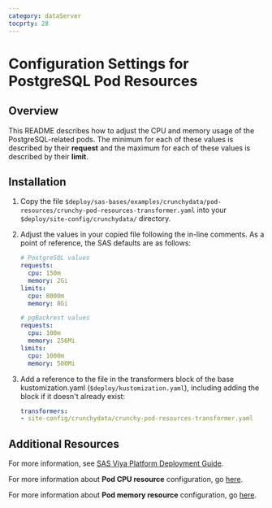 ```yaml
---
category: dataServer
tocprty: 28
---
```


# Configuration Settings for PostgreSQL Pod Resources

## Overview

This README describes how to adjust the CPU and memory usage of the PostgreSQL-related pods. The minimum for each of these values is described by their **request** and the maximum for each of these values is described by their **limit**.

## Installation

1. Copy the file `$deploy/sas-bases/examples/crunchydata/pod-resources/crunchy-pod-resources-transformer.yaml` into your `$deploy/site-config/crunchydata/` directory.

2. Adjust the values in your copied file following the in-line comments. As a point of reference, the SAS defaults are as follows:

   ```yaml
   # PostgreSQL values
   requests:
     cpu: 150m
     memory: 2Gi
   limits:
     cpu: 8000m
     memory: 8Gi

   # pgBackrest values
   requests:
     cpu: 100m
     memory: 256Mi
   limits:
     cpu: 1000m
     memory: 500Mi
   ```

3. Add a reference to the file in the transformers block of the base kustomization.yaml (`$deploy/kustomization.yaml`), including adding the block if it doesn't already exist:

   ```yaml
   transformers:
   - site-config/crunchydata/crunchy-pod-resources-transformer.yaml
   ```

## Additional Resources

For more information, see [SAS Viya Platform Deployment Guide](http://documentation.sas.com/?cdcId=itopscdc&cdcVersion=default&docsetId=dplyml0phy0dkr&docsetTarget=titlepage.htm&locale=en).

For more information about **Pod CPU resource** configuration, go [here](https://kubernetes.io/docs/tasks/configure-pod-container/assign-cpu-resource/).

For more information about **Pod memory resource** configuration, go [here](https://kubernetes.io/docs/tasks/configure-pod-container/assign-memory-resource/).